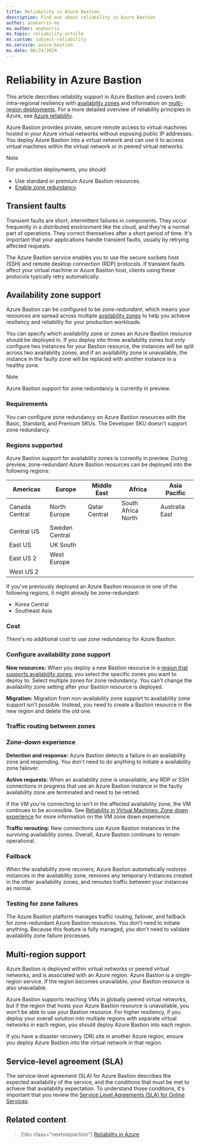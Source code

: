 ```yaml
---
title: Reliability in Azure Bastion
description: Find out about reliability in Azure Bastion  
author: anaharris-ms 
ms.author: anaharris
ms.topic: reliability-article
ms.custom: subject-reliability
ms.service: azure-bastion
ms.date: 06/24/2024
---
```


# Reliability in Azure Bastion

This article describes reliability support in Azure Bastion and covers both intra-regional resiliency with [availability zones](#availability-zone-support) and information on [multi-region deployments](#cross-region-disaster-recovery-and-business-continuity). For a more detailed overview of reliability principles in Azure, see [Azure reliability](/azure/architecture/framework/resiliency/overview). <!-- TODO revise link to WAF? -->

Azure Bastion provides private, secure remote access to virtual machines hosted in your Azure virtual networks without exposing public IP addresses. You deploy Azure Bastion into a virtual network and can use it to access virtual machines within the virtual network or in peered virtual networks.

<!-- TODO I don't know if these recs are reasonable or not -->
> [!NOTE]
> For production deployments, you should:
> - Use standard or premium Azure Bastion resources.
> - [Enable zone redundancy](#availability-zone-support).

## Transient faults

Transient faults are short, intermittent failures in components. They occur frequently in a distributed environment like the cloud, and they're a normal part of operations. They correct themselves after a short period of time. It's important that your applications handle transient faults, usually by retrying affected requests.

The Azure Bastion service enables you to use the secure sockets host (SSH) and remote desktop connection (RDP) protocols. If transient faults affect your virtual machine or Azure Bastion host, clients using these protocols typically retry automatically.

## Availability zone support

Azure Bastion can be configured to be *zone-redundant*, which means your resources are spread across multiple [availability zones](../reliability/availability-zones-overview.md) to help you achieve resiliency and reliability for your production workloads.

You can specify which availability zone or zones an Azure Bastion resource should be deployed in. If you deploy into three availability zones but only configure two instances for your Bastion resource, the instances will be split across two availability zones, and if an availability zone is unavailable, the instance in the faulty zone will be replaced with another instance in a healthy zone.

> [!NOTE]
> Azure Bastion support for zone redundancy is currently in preview.

### Requirements

<!-- TODO check this -->
You can configure zone redundancy on Azure Bastion resources with the Basic, Standard, and Premium SKUs. The Developer SKU doesn't support zone redundancy.

### Regions supported

Azure Bastion support for availability zones is currently in preview. During preview, zone-redundant Azure Bastion reosurces can be deployed into the following regions:

| Americas | Europe | Middle East | Africa | Asia Pacific |
|---|---|---|---|---|
| Canada Central | North Europe | Qatar Central | South Africa North | Australia East |
| Central US | Sweden Central | | |
| East US | UK South
| East US 2 | West Europe | | |
| West US 2  | | | |

<!-- TODO what does this mean? -->
If you've previously deployed an Azure Bastion resource in one of the following regions, it might already be zone-redundant:

- Korea Central 
- Southeast Asia

### Cost

There's no additional cost to use zone redundancy for Azure Bastion.

### Configure availability zone support

**New resources:** When you deploy a new Bastion resource in a [region that supports availabiilty zones](#regions-supported), you select the specific zones you want to deploy to. Select multiple zones for zone redundancy. You can't change the availability zone setting after your Bastion resource is deployed.

**Migration:** Migration from non-availability zone support to availability zone support isn't possible. Instead, you need to create a Bastion resource in the new region and delete the old one.

### Traffic routing between zones

<!-- TODO waiting on PG -->

### Zone-down experience

**Detection and response:** Azure Bastion detects a failure in an availability zone and responding. You don't need to do anything to initiate a availability zone failover.

<!-- TODO any logs? -->

**Active requests:** When an availability zone is unavailable, any RDP or SSH connections in progress that use an Azure Bastion instance in the faulty availability zone are terminated and need to be retried.

If the VM you're connecting to isn't in the affected availability zone, the VM continues to be accessible. See [Reliability in Virtual Machines: Zone down experience](./reliability-virtual-machines.md#zone-down-experience) for more information on the VM zone down experience.

**Traffic rerouting:** New connections use Azure Bastion instances in the surviving availability zones. Overall, Azure Bastion continues to remain operational.

### Failback

When the availability zone recovers, Azure Bastion automatically restores instances in the availability zone, removes any temporary instances created in the other availability zones, and reroutes traffic between your instances as normal.

### Testing for zone failures

The Azure Bastion platform manages traffic routing, failover, and failback for zone-redundant Azure Bastion resources. You don't need to initiate anything. Because this feature is fully managed, you don't need to validate availability zone failure processes.

## Multi-region support

Azure Bastion is deployed within virtual networks or peered virtual networks, and is associated with an Azure region. Azure Bastion is a single-region service. If the region becomes unavailable, your Bastion resource is also unavailable.

Azure Bastion supports reaching VMs in globally peered virtual networks, but if the region that hosts your Azure Bastion resource is unavailable, you won't be able to use your Bastion resource. For higher resiliency, if you deploy your overall solution into multiple regions with separate virtual networks in each region, you should deploy Azure Bastion into each region.

If you have a disaster recovery (DR) site in another Azure region, ensure you deploy Azure Bastion into the virtual network in that region.

## Service-level agreement (SLA)

The service-level agreement (SLA) for Azure Bastion describes the expected availability of the service, and the conditions that must be met to achieve that availability expectation. To understand those conditions, it's important that you review the [Service Level Agreements (SLA) for Online Services](https://www.microsoft.com/licensing/docs/view/Service-Level-Agreements-SLA-for-Online-Services).

## Related content

> [!div class="nextstepaction"]
> [Reliability in Azure](./overview.md)
